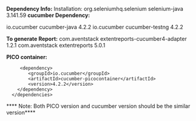 **Dependency Info:**
Installation:
<dependency>
    <groupId>org.seleniumhq.selenium</groupId>
    <artifactId>selenium-java</artifactId>
    <version>3.141.59</version>
</dependency>
**cucumber Dependency:**
<!-- https://mvnrepository.com/artifact/io.cucumber/cucumber-java -->
<dependency>
    <groupId>io.cucumber</groupId>
    <artifactId>cucumber-java</artifactId>
    <version>4.2.2</version>
</dependency>

<!-- https://mvnrepository.com/artifact/io.cucumber/cucumber-testng -->
<dependency>
    <groupId>io.cucumber</groupId>
    <artifactId>cucumber-testng</artifactId>
    <version>4.2.2</version>
</dependency>

**To generate Report:**
<dependency>
    <groupId>com.aventstack</groupId>
    <artifactId>extentreports-cucumber4-adapter</artifactId>
    <version>1.2.1</version>
</dependency>
<dependency>
    <groupId>com.aventstack</groupId>
    <artifactId>extentreports</artifactId>
    <version>5.0.1</version>
</dependency>

**PICO container:**
<!-- https://mvnrepository.com/artifact/io.cucumber/cucumber-picocontainer -->
		 <dependency>
			<groupId>io.cucumber</groupId>
			<artifactId>cucumber-picocontainer</artifactId>
			<version>4.2.2</version>
		</dependency> 
      </dependencies>
****      Note: Both PICO version and cucumber version should be the similar version****
